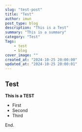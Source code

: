 ```yaml
---
slug: "test-post"
title: "Test"
author: imun
post_type: blog
description: "This is a Test"
summary: "This is a summary"
category: "Test"
Tags:
    - test
    - blog
cover_image: ""
created_at: "2024-10-25 20:00:00"
updated_at: "2024-10-25 20:00:01"
---
```

## Test

**This is a TEST**

- First
- Second
- Third

End.